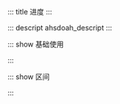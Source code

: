 ::: title 进度
:::

::: descript ahsdoah_descript
:::

::: show 基础使用

<template>
	<iu-slider v-model="input_value"></iu-slider>
  <br>
  <iu-input-number v-model="input_value"></iu-input-number>
</template>

<script>
import { ref } from 'vue'

export default {
  setup() {

    let input_value = ref(20);

    return {
      input_value,
    }
  }
}
</script>

:::

::: show 区间

<template>
	<iu-slider v-model="input_value_1" :min="20" :max="400"></iu-slider>
  <br>
  <iu-input-number v-model="input_value_1"></iu-input-number>
</template>

<script>
import { ref } from 'vue'

export default {
  setup() {

    let input_value_1 = ref(20);

    return {
      input_value_1,
    }
  }
}
</script>

:::